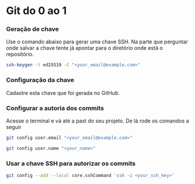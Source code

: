 # Git do 0 ao 1

### Geração de chave

Use o comando abaixo para gerar uma chave SSH. Na parte que perguntar onde salvar a chave tente já apontar para o diretório onde está o repositório.
```bash
ssh-keygen -t ed25519 -C "<your_email@example.com>"
```

### Configuração da chave
Cadastre esta chave que foi gerada no GitHub.

### Configurar a autoria dos commits

Acesse o terminal e vá até a past do seu projeto. De lá rode os comandos a seguir
```bash
git config user.email "<your_email@example.com>"
```
```bash
git config user.name "<your_name>"
```

### Usar a chave SSH para autorizar os commits
```bash
git config --add --local core.sshCommand 'ssh -i <your_ssh_key>'
```
